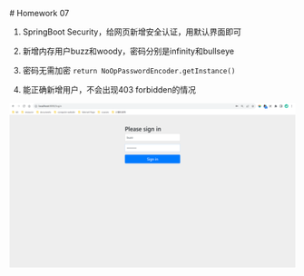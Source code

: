 ﻿﻿# Homework 07

1. SpringBoot Security，给网页新增安全认证，用默认界面即可

2. 新增内存用户buzz和woody，密码分别是infinity和bullseye
3. 密码无需加密 `return NoOpPasswordEncoder.getInstance()`
4. 能正确新增用户，不会出现403 forbidden的情况

![login page登录页面](images/login.png)
